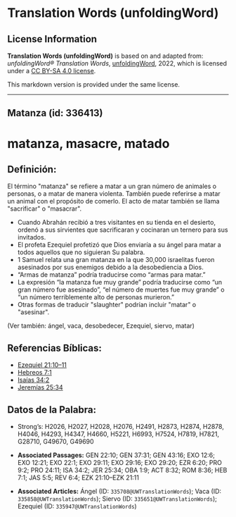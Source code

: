# Translation Words (unfoldingWord)

## License Information

**Translation Words (unfoldingWord)** is based on and adapted from: _unfoldingWord® Translation Words_, [unfoldingWord](https://unfoldingword.org/utw), 2022, which is licensed under a [CC BY-SA 4.0 license](https://creativecommons.org/licenses/by-sa/4.0/legalcode.en).

This markdown version is provided under the same license.



--------------------------------

## Matanza (id: 336413)

matanza, masacre, matado
========================

Definición:
-----------

El término "matanza" se refiere a matar a un gran número de animales o personas, o a matar de manera violenta. También puede referirse a matar un animal con el propósito de comerlo. El acto de matar también se llama "sacrificar" o "masacrar".

* Cuando Abrahán recibió a tres visitantes en su tienda en el desierto, ordenó a sus sirvientes que sacrificaran y cocinaran un ternero para sus invitados.
* El profeta Ezequiel profetizó que Dios enviaría a su ángel para matar a todos aquellos que no siguieran Su palabra.
* 1 Samuel relata una gran matanza en la que 30,000 israelitas fueron asesinados por sus enemigos debido a la desobediencia a Dios.
* “Armas de matanza” podría traducirse como “armas para matar.”
* La expresión “la matanza fue muy grande” podría traducirse como “un gran número fue asesinado”, “el número de muertes fue muy grande” o “un número terriblemente alto de personas murieron.”
* Otras formas de traducir "slaughter" podrían incluir "matar" o "asesinar".

(Ver también: ángel, vaca, desobedecer, Ezequiel, siervo, matar)

Referencias Bíblicas:
---------------------

* [Ezequiel 21:10–11](https://ref.ly/Ezek21:10-Ezek21:11)
* [Hebreos 7:1](https://ref.ly/Heb7:1)
* [Isaías 34:2](https://ref.ly/Isa34:2)
* [Jeremías 25:34](https://ref.ly/Jer25:34)

Datos de la Palabra:
--------------------

* Strong’s: H2026, H2027, H2028, H2076, H2491, H2873, H2874, H2878, H4046, H4293, H4347, H4660, H5221, H6993, H7524, H7819, H7821, G28710, G49670, G49690

* **Associated Passages:** GEN 22:10; GEN 37:31; GEN 43:16; EXO 12:6; EXO 12:21; EXO 22:1; EXO 29:11; EXO 29:16; EXO 29:20; EZR 6:20; PRO 9:2; PRO 24:11; ISA 34:2; JER 25:34; OBA 1:9; ACT 8:32; ROM 8:36; HEB 7:1; JAS 5:5; REV 6:4; EZK 21:10–EZK 21:11
* **Associated Articles:** Ángel (ID: `335708@UWTranslationWords`); Vaca (ID: `335858@UWTranslationWords`); Siervo (ID: `335651@UWTranslationWords`); Ezequiel (ID: `335947@UWTranslationWords`)

